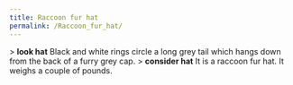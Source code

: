 ```yaml
---
title: Raccoon fur hat
permalink: /Raccoon_fur_hat/
---
```


\> **look hat**
Black and white rings circle a long grey tail which hangs down from
the
back of a furry grey cap.
\> **consider hat**
It is a raccoon fur hat.
It weighs a couple of pounds.